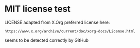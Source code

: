 # MIT license test

LICENSE adapted from X.Org preferred license here:
    
    https://www.x.org/archive/current/doc/xorg-docs/License.html

seems to be detected correctly by GitHub
